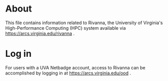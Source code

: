 # About 

This file contains information related to Rivanna, the University of Virginia's High-Performance Computing (HPC) system available via https://arcs.virginia.edu/rivanna .

# Log in

For users with a UVA Netbadge account, access to Rivanna can be accomplished by logging in at 
https://arcs.virginia.edu/ood .
